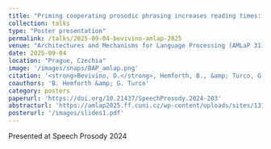 ```yaml
---
title: "Priming cooperating prosodic phrasing increases reading times: An eye-tracking study"
collection: talks
type: "Poster presentation"
permalink: /talks/2025-09-04-bevivino-amlap-2025
venue: "Architectures and Mechanisms for Language Processing (AMLaP 31)"
date: 2025-09-04
location: "Prague, Czechia"
image: '/images/snaps/BAP_amlap.png'
citation: '<strong>Bevivino, D.</strong>, Hemforth, B., &amp; Turco, G. (2025, Sept. 4). Priming cooperating prosodic phrasing increases reading times: An eye-tracking study. <em>Architectures and Mechanisms for Language Processing (AMLaP 31)</em>. Prague, Czechia. [<a href=&quot;https://drive.google.com/file/d/1HApG5mfw5M327wXHzSMFAK1S-K8QMZVE/view?usp=sharing&quot;>Poster</a> &amp; <a href=&quot;https://amlap2025.ff.cuni.cz/wp-content/uploads/sites/131/2025/09/AMLAP_book_of_abstracts.pdf#page=327&quot;>Abstract</a>]'
coauthors: 'B. Hemforth &amp; G. Turco'
category: posters
paperurl: 'https://doi.org/10.21437/SpeechProsody.2024-203'
abstracturl: 'https://amlap2025.ff.cuni.cz/wp-content/uploads/sites/131/2025/09/AMLAP_book_of_abstracts.pdf#page=327'
posterurl: '/images/slides1.pdf'
---
```


Presented at Speech Prosody 2024

<img src="/poster/poster.png" alt="" class="featured-image">